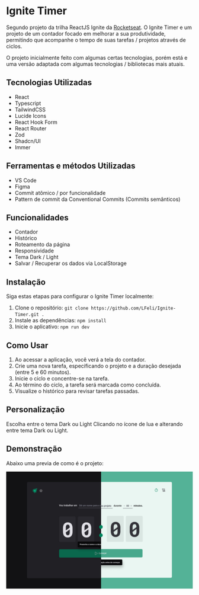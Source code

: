 # Ignite Timer

Segundo projeto da trilha ReactJS Ignite da [Rocketseat](https://www.rocketseat.com.br/). O Ignite Timer e um projeto de um contador focado em melhorar a sua produtividade, permitindo que acompanhe o tempo de suas tarefas / projetos através de ciclos.

O projeto inicialmente feito com algumas certas tecnologias, porém está e uma versão adaptada com algumas tecnologias / bibliotecas mais atuais.

## Tecnologias Utilizadas
- React
- Typescript
- TailwindCSS
- Lucide Icons
- React Hook Form
- React Router
- Zod
- Shadcn/UI
- Immer

## Ferramentas e métodos Utilizadas
- VS Code
- Figma
- Commit atômico / por funcionalidade
- Pattern de commit da Conventional Commits (Commits semânticos)

## Funcionalidades
- Contador
- Histórico
- Roteamento da página
- Responsividade
- Tema Dark / Light
- Salvar / Recuperar os dados via LocalStorage

## Instalação

Siga estas etapas para configurar o Ignite Timer localmente:

1. Clone o repositório: `git clone https://github.com/LFeli/Ignite-Timer.git .`
2. Instale as dependências: `npm install`
3. Inicie o aplicativo: `npm run dev`

## Como Usar

1. Ao acessar a aplicação, você verá a tela do contador.
2. Crie uma nova tarefa, especificando o projeto e a duração desejada (entre 5 e 60 minutos).
3. Inicie o ciclo e concentre-se na tarefa.
4. Ao término do ciclo, a tarefa será marcada como concluída.
5. Visualize o histórico para revisar tarefas passadas.

## Personalização

Escolha entre o tema Dark ou Light Clicando no ícone de lua e alterando entre tema Dark ou Light.

## Demonstração

Abaixo uma previa de como é o projeto:

![Ignite Timer Screenshot](github/demo.jpg)